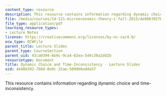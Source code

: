 ```yaml
---
content_type: resource
description: This resource contains information regarding dynamic choice and time-inconsistency.
file: /media/courses/14-121-microeconomic-theory-i-fall-2015/4e8863927b0d0e9c32ae589db6adda57_MIT14_121F15_9S.pdf
file_type: application/pdf
learning_resource_types:
- Lecture Notes
license: https://creativecommons.org/licenses/by-nc-sa/4.0/
ocw_type: OCWFile
parent_title: Lecture Slides
parent_type: CourseSection
parent_uid: 43ca0394-6b9c-9ca4-62ea-5d4c36a2dd2b
resourcetype: Document
title: Dynamic Choice and Time-Inconsistency - Lecture Slides
uid: 4e886392-7b0d-0e9c-32ae-589db6adda57
---
```

This resource contains information regarding dynamic choice and time-inconsistency.